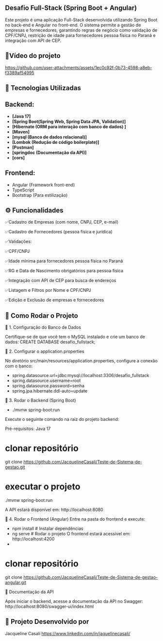 ## Desafio Full-Stack (Spring Boot + Angular)

Este projeto é uma aplicação Full-Stack desenvolvida utilizando Spring Boot no back-end e Angular no front-end. O sistema permite a gestão de empresas e fornecedores, garantindo regras de negócio como validação de CPF/CNPJ, restrição de idade para fornecedores pessoa física no Paraná e integração com API de CEP.

## 🎥Vídeo do projeto 


https://github.com/user-attachments/assets/1ec0c92f-0b73-4598-a8eb-f3389af54995




## 🚀 Tecnologias Utilizadas

## Backend:
- **[Java 17]**
- **[Spring Boot(Spring Web, Spring Data JPA, Validation)]**
- **[Hibernate (ORM para interação com banco de dados) ]**
- **[Maven]**
- **[mysql (Banco de dados relacional)]**
- **[Lombok (Redução de código boilerplate)]**
- **[Postman]**
- **[springdoc (Documentação da API)]**
- **[cors]**

## Frontend:

- Angular (Framework front-end)
- TypeScript
- Bootstrap (Para estilização)

## ⚙️ Funcionalidades

✅Cadastro de Empresas (com nome, CNPJ, CEP, e-mail)

✅Cadastro de Fornecedores (pessoa física e jurídica)

✅Validações:

✅CPF/CNPJ

✅Idade mínima para fornecedores pessoa física no Paraná

✅RG e Data de Nascimento obrigatórios para pessoa física

✅Integração com API de CEP para busca de endereços

✅Listagem e Filtros por Nome e CPF/CNPJ

✅Edição e Exclusão de empresas e fornecedores

## 🚀 Como Rodar o Projeto

📌 1. Configuração do Banco de Dados

Certifique-se de que você tem o MySQL instalado e crie um banco de dados:
CREATE DATABASE desafio_fullstack;

📌 2. Configurar o application.properties

No diretório src/main/resources/application.properties, configure a conexão com o banco:

- spring.datasource.url=jdbc:mysql://localhost:3306/desafio_fullstack
- spring.datasource.username=root
- spring.datasource.password=senha
- spring.jpa.hibernate.ddl-auto=update
 
📌 3. Rodar o Backend (Spring Boot)
- ./mvnw spring-boot:run


Execute o seguinte comando na raiz do projeto backend:

Pré-requisitos: Java 17

# clonar repositório
git clone https://github.com/JacquelineCasali/Teste-de-Sistema-de-gestao.git

# executar o projeto
./mvnw spring-boot:run

A API estará disponível em: http://localhost:8080


📌 4. Rodar o Frontend (Angular)
Entre na pasta do frontend e execute:

- npm install  # Instalar dependências
- ng serve     # Rodar o projeto
  O frontend estará acessível em: http://localhost:4200
- 
# clonar repositório
git clone https://github.com/JacquelineCasali/Teste-de-Sistema-de-gestao-angular.git

📖 Documentação da API

Após iniciar o backend, acesse a documentação da API no Swagger:
http://localhost:8080/swagger-ui/index.html

## 📝 Projeto Desenvolvido por
Jacqueline Casali
https://www.linkedin.com/in/jaquelinecasali/



